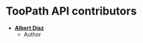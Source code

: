 TooPath API contributors
========================

* **[Albert Diaz](https://github.com/AlbertWayne)**
  * Author
